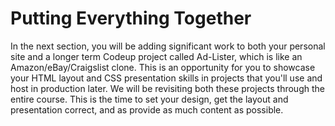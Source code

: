 # Putting Everything Together

In the next section, you will be adding significant work to both your personal site and a longer term Codeup project called Ad-Lister, which is like an Amazon/eBay/Craigslist clone. This is an opportunity for you to showcase your HTML layout and CSS presentation skills in projects that you'll use and host in production later. We will be revisiting both these projects through the entire course. This is the time to set your design, get the layout and presentation correct, and as provide as much content as possible.
